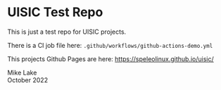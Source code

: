 # UISIC Test Repo

This is just a test repo for UISIC projects.

There is a CI job file here: `.github/workflows/github-actions-demo.yml`

This projects Github Pages are here: <https://speleolinux.github.io/uisic/> 

Mike Lake    
October 2022
